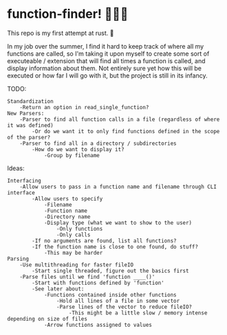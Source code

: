 # function-finder! 🔎🔎🔎

This repo is my first attempt at rust. 🦀

In my job over the summer, I find it hard to keep track of where all my functions are called, so I'm taking it upon myself to create some sort of executeable / extension that will find all times a function is called, and display information about them. Not entirely sure yet how this will be executed or how far I will go with it, but the project is still in its infancy.

TODO:
```
Standardization
    -Return an option in read_single_function?
New Parsers:
    -Parser to find all function calls in a file (regardless of where it was defined)
        -Or do we want it to only find functions defined in the scope of the parser?
    -Parser to find all in a directory / subdirectories
        -How do we want to display it?
            -Group by filename
```
Ideas:
```
Interfacing
    -Allow users to pass in a function name and filename through CLI interface
        -Allow users to specify
            -Filename
            -Function name
            -Directory name
            -Display type (what we want to show to the user)
                -Only functions
                -Only calls
        -If no arguments are found, list all functions?
        -If the function name is close to one found, do stuff?
            -This may be harder
Parsing
    -Use multithreading for faster fileIO
        -Start single threaded, figure out the basics first
    -Parse files until we find 'function ____()'
        -Start with functions defined by 'function'
        -See later about:
            -Functions contained inside other functions
                -Hold all lines of a file in some vector
                -Parse lines of the vector to reduce fileIO?
                    -This might be a little slow / memory intense depending on size of files
            -Arrow functions assigned to values
```

